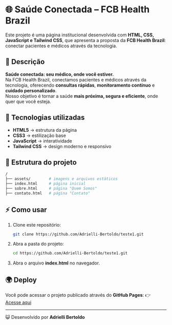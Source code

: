# 🌐 Saúde Conectada – FCB Health Brazil

Este projeto é uma página institucional desenvolvida com **HTML, CSS, JavaScript e Tailwind CSS**, que apresenta a proposta da **FCB Health Brazil**: conectar pacientes e médicos através da tecnologia.  

## 📖 Descrição

**Saúde conectada: seu médico, onde você estiver.**  
Na FCB Health Brazil, conectamos pacientes e médicos através da tecnologia, oferecendo **consultas rápidas**, **monitoramento contínuo** e **cuidado personalizado**.  
Nosso objetivo é tornar a saúde **mais próxima, segura e eficiente**, onde quer que você esteja.

## 🚀 Tecnologias utilizadas

- **HTML5** → estrutura da página  
- **CSS3** → estilização base  
- **JavaScript** → interatividade  
- **Tailwind CSS** → design moderno e responsivo  

## 📂 Estrutura do projeto

```bash
/
├── assets/        # imagens e arquivos estáticos
├── index.html     # página inicial
├── sobre.html     # página "Quem Somos"
├── contato.html   # página "Contato"
````

## ⚡ Como usar

1. Clone este repositório:

   ```bash
   git clone https://github.com/Adrielli-Bertoldo/teste1.git
   ```

2. Abra a pasta do projeto:

   ```bash
   cd https://github.com/Adrielli-Bertoldo/teste1.git
   ```

3. Abra o arquivo **index.html** no navegador.

## 🌍 Deploy

Você pode acessar o projeto publicado através do **GitHub Pages**:
👉 [Acesse aqui](https://adrielli-bertoldo.github.io/teste1/)

---

😺 Desenvolvido por **Adrielli Bertoldo**
